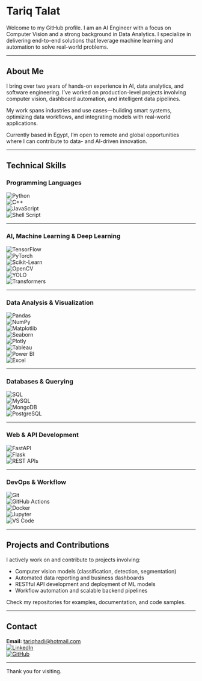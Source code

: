 # Tariq Talat

Welcome to my GitHub profile. I am an AI Engineer with a focus on Computer Vision and a strong background in Data Analytics. I specialize in delivering end-to-end solutions that leverage machine learning and automation to solve real-world problems.

---

## About Me

I bring over two years of hands-on experience in AI, data analytics, and software engineering. I’ve worked on production-level projects involving computer vision, dashboard automation, and intelligent data pipelines.

My work spans industries and use cases—building smart systems, optimizing data workflows, and integrating models with real-world applications.

Currently based in Egypt, I’m open to remote and global opportunities where I can contribute to data- and AI-driven innovation.

---

## Technical Skills

### Programming Languages  
![Python](https://img.shields.io/badge/Python-3776AB?style=for-the-badge&logo=python&logoColor=white)  
![C++](https://img.shields.io/badge/C++-00599C?style=for-the-badge&logo=cplusplus&logoColor=white)  
![JavaScript](https://img.shields.io/badge/JavaScript-F7DF1E?style=for-the-badge&logo=javascript&logoColor=black)  
![Shell Script](https://img.shields.io/badge/Shell-121011?style=for-the-badge&logo=gnu-bash&logoColor=white)

---

### AI, Machine Learning & Deep Learning  
![TensorFlow](https://img.shields.io/badge/TensorFlow-FF6F00?style=for-the-badge&logo=tensorflow&logoColor=white)  
![PyTorch](https://img.shields.io/badge/PyTorch-EE4C2C?style=for-the-badge&logo=pytorch&logoColor=white)  
![Scikit-Learn](https://img.shields.io/badge/scikit--learn-F7931E?style=for-the-badge&logo=scikitlearn&logoColor=white)  
![OpenCV](https://img.shields.io/badge/OpenCV-5C3EE8?style=for-the-badge&logo=opencv&logoColor=white)  
![YOLO](https://img.shields.io/badge/YOLOv5-2E2E2E?style=for-the-badge&logo=data:image/svg+xml;base64,PHN2ZyBmaWxsPSIjZmZmIiB2aWV3Qm94PSIwIDAgMzAgMzAiPjwvc3ZnPg==)  
![Transformers](https://img.shields.io/badge/HuggingFace-FFD21F?style=for-the-badge&logo=huggingface&logoColor=black)

---

### Data Analysis & Visualization  
![Pandas](https://img.shields.io/badge/Pandas-150458?style=for-the-badge&logo=pandas&logoColor=white)  
![NumPy](https://img.shields.io/badge/Numpy-013243?style=for-the-badge&logo=numpy&logoColor=white)  
![Matplotlib](https://img.shields.io/badge/Matplotlib-11557C?style=for-the-badge&logo=matplotlib&logoColor=white)  
![Seaborn](https://img.shields.io/badge/Seaborn-2D6E8C?style=for-the-badge&logo=python&logoColor=white)  
![Plotly](https://img.shields.io/badge/Plotly-3F4F75?style=for-the-badge&logo=plotly&logoColor=white)  
![Tableau](https://img.shields.io/badge/Tableau-E97627?style=for-the-badge&logo=Tableau&logoColor=white)  
![Power BI](https://img.shields.io/badge/Power%20BI-F2C811?style=for-the-badge&logo=Power%20BI&logoColor=black)  
![Excel](https://img.shields.io/badge/Excel-217346?style=for-the-badge&logo=Microsoft-Excel&logoColor=white)

---

### Databases & Querying  
![SQL](https://img.shields.io/badge/SQL-4479A1?style=for-the-badge&logo=MySQL&logoColor=white)  
![MySQL](https://img.shields.io/badge/MySQL-005571?style=for-the-badge&logo=MySQL&logoColor=white)  
![MongoDB](https://img.shields.io/badge/MongoDB-47A248?style=for-the-badge&logo=MongoDB&logoColor=white)  
![PostgreSQL](https://img.shields.io/badge/PostgreSQL-336791?style=for-the-badge&logo=postgresql&logoColor=white)

---

### Web & API Development  
![FastAPI](https://img.shields.io/badge/FastAPI-005571?style=for-the-badge&logo=fastapi&logoColor=white)  
![Flask](https://img.shields.io/badge/Flask-000000?style=for-the-badge&logo=flask&logoColor=white)  
![REST APIs](https://img.shields.io/badge/REST-02569B?style=for-the-badge&logo=api&logoColor=white)

---

### DevOps & Workflow  
![Git](https://img.shields.io/badge/Git-F05032?style=for-the-badge&logo=git&logoColor=white)  
![GitHub Actions](https://img.shields.io/badge/GitHub%20Actions-2088FF?style=for-the-badge&logo=github-actions&logoColor=white)  
![Docker](https://img.shields.io/badge/Docker-2496ED?style=for-the-badge&logo=docker&logoColor=white)  
![Jupyter](https://img.shields.io/badge/Jupyter-F37626?style=for-the-badge&logo=jupyter&logoColor=white)  
![VS Code](https://img.shields.io/badge/VS%20Code-007ACC?style=for-the-badge&logo=visual-studio-code&logoColor=white)

---

## Projects and Contributions

I actively work on and contribute to projects involving:

- Computer vision models (classification, detection, segmentation)
- Automated data reporting and business dashboards
- RESTful API development and deployment of ML models
- Workflow automation and scalable backend pipelines

Check my repositories for examples, documentation, and code samples.

---

## Contact

**Email:** tariqhadi@hotmail.com  
[![LinkedIn](https://img.shields.io/badge/LinkedIn-0A66C2?style=for-the-badge&logo=LinkedIn&logoColor=white)](https://www.linkedin.com/in/yourprofile/)  
[![GitHub](https://img.shields.io/badge/GitHub-181717?style=for-the-badge&logo=GitHub&logoColor=white)](https://github.com/TariqTalat)  

---

Thank you for visiting.
